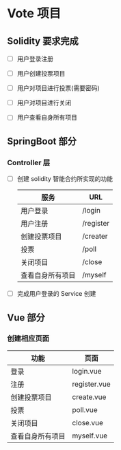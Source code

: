 # Vote 项目

## Solidity 要求完成

* [ ] 用户登录注册
* [ ] 用户创建投票项目
* [ ] 用户对项目进行投票(需要密码)
* [ ] 用户对项目进行关闭
* [ ] 用户查看自身所有项目



## SpringBoot 部分

### Controller 层

* [ ] 创建 solidity 智能合约所实现的功能

  | 服务             | URL       |
  | ---------------- | --------- |
  | 用户登录         | /login    |
  | 用户注册         | /register |
  | 创建投票项目     | /creater  |
  | 投票             | /poll     |
  | 关闭项目         | /close    |
  | 查看自身所有项目 | /myself   |

  

* [ ] 完成用户登录的 Service 创建



## Vue 部分

### 创建相应页面

| 功能             | 页面         |
| ---------------- | ------------ |
| 登录             | login.vue    |
| 注册             | register.vue |
| 创建投票项目     | create.vue   |
| 投票             | poll.vue     |
| 关闭项目         | close.vue    |
| 查看自身所有项目 | myself.vue   |

